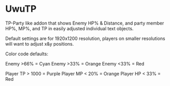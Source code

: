 # UwuTP
TP-Party like addon that shows Enemy HP% &amp; Distance, and party member HP%, MP%, and TP in easily adjusted individual text objects.


Default settings are for 1920x1200 resolution, players on smaller resolutions will want to adjust x&y positions.

Color code defaults:

Enemy >66% = Cyan
Enemy >33% = Orange
Enemy <33% = Red

Player TP > 1000 = Purple
Player MP < 20% = Orange
Player HP < 33% = Red

